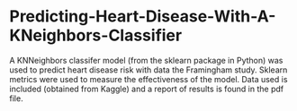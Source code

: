 # Predicting-Heart-Disease-With-A-KNeighbors-Classifier
A KNNeighbors classifer model (from the sklearn package in Python) was used to predict heart disease risk with data the Framingham study. Sklearn metrics were used to measure the effectiveness of the model.
Data used is included (obtained from Kaggle) and a report of results is found in the pdf file.
